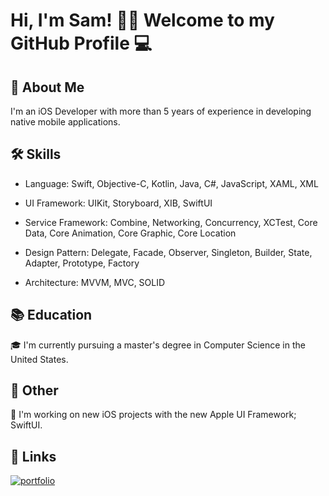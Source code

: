 
# Hi, I'm Sam! 👋🏻 Welcome to my GitHub Profile 💻


## 🍎 About Me
I'm an iOS Developer with more than 5 years of experience in developing native mobile applications.


## 🛠 Skills
- Language: Swift, Objective-C, Kotlin, Java, C#, JavaScript, XAML, XML

- UI Framework: UIKit, Storyboard, XIB, SwiftUI

- Service Framework: Combine, Networking, Concurrency, XCTest, Core Data, Core Animation, Core Graphic, Core Location

- Design Pattern: Delegate, Facade, Observer, Singleton, Builder, State, Adapter, Prototype, Factory 

- Architecture: MVVM, MVC, SOLID


## 📚 Education
🎓 I'm currently pursuing a master's degree in Computer Science in the United States.

## 🏉 Other
📱 I'm working on new iOS projects with the new Apple UI Framework; SwiftUI.


## 🔗 Links
[![portfolio](https://img.shields.io/badge/my_portfolio-000?style=for-the-badge&logo=ko-fi&logoColor=white)](https://www.samreth.dev)

